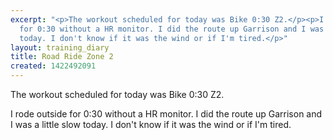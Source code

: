 ```yaml
---
excerpt: "<p>The workout scheduled for today was Bike 0:30 Z2.</p><p>I rode outside
  for 0:30 without a HR monitor. I did the route up Garrison and I was a little slow
  today. I don't know if it was the wind or if I'm tired.</p>"
layout: training_diary
title: Road Ride Zone 2
created: 1422492091
---
```

<p>The workout scheduled for today was Bike 0:30 Z2.</p><p>I rode outside for 0:30 without a HR monitor. I did the route up Garrison and I was a little slow today. I don't know if it was the wind or if I'm tired.</p>
